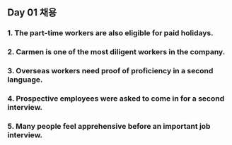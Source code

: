 ## Day 01 채용

### 1. The part-time workers are also eligible for paid holidays.

### 2. Carmen is one of the most diligent workers in the company.

### 3. Overseas workers need proof of proficiency in a second language.

### 4. Prospective employees were asked to come in for a second interview.

### 5. Many people feel apprehensive before an important job interview.
